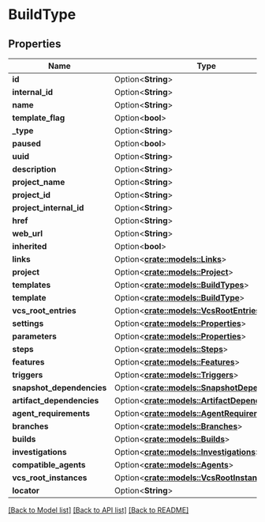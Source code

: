 # BuildType

## Properties

Name | Type | Description | Notes
------------ | ------------- | ------------- | -------------
**id** | Option<**String**> |  | [optional]
**internal_id** | Option<**String**> |  | [optional]
**name** | Option<**String**> |  | [optional]
**template_flag** | Option<**bool**> |  | [optional]
**_type** | Option<**String**> |  | [optional]
**paused** | Option<**bool**> |  | [optional]
**uuid** | Option<**String**> |  | [optional]
**description** | Option<**String**> |  | [optional]
**project_name** | Option<**String**> |  | [optional]
**project_id** | Option<**String**> |  | [optional]
**project_internal_id** | Option<**String**> |  | [optional]
**href** | Option<**String**> |  | [optional]
**web_url** | Option<**String**> |  | [optional]
**inherited** | Option<**bool**> |  | [optional]
**links** | Option<[**crate::models::Links**](links.md)> |  | [optional]
**project** | Option<[**crate::models::Project**](project.md)> |  | [optional]
**templates** | Option<[**crate::models::BuildTypes**](buildTypes.md)> |  | [optional]
**template** | Option<[**crate::models::BuildType**](buildType.md)> |  | [optional]
**vcs_root_entries** | Option<[**crate::models::VcsRootEntries**](vcs-root-entries.md)> |  | [optional]
**settings** | Option<[**crate::models::Properties**](properties.md)> |  | [optional]
**parameters** | Option<[**crate::models::Properties**](properties.md)> |  | [optional]
**steps** | Option<[**crate::models::Steps**](steps.md)> |  | [optional]
**features** | Option<[**crate::models::Features**](features.md)> |  | [optional]
**triggers** | Option<[**crate::models::Triggers**](triggers.md)> |  | [optional]
**snapshot_dependencies** | Option<[**crate::models::SnapshotDependencies**](snapshot-dependencies.md)> |  | [optional]
**artifact_dependencies** | Option<[**crate::models::ArtifactDependencies**](artifact-dependencies.md)> |  | [optional]
**agent_requirements** | Option<[**crate::models::AgentRequirements**](agent-requirements.md)> |  | [optional]
**branches** | Option<[**crate::models::Branches**](branches.md)> |  | [optional]
**builds** | Option<[**crate::models::Builds**](builds.md)> |  | [optional]
**investigations** | Option<[**crate::models::Investigations**](investigations.md)> |  | [optional]
**compatible_agents** | Option<[**crate::models::Agents**](agents.md)> |  | [optional]
**vcs_root_instances** | Option<[**crate::models::VcsRootInstances**](vcs-root-instances.md)> |  | [optional]
**locator** | Option<**String**> |  | [optional]

[[Back to Model list]](../README.md#documentation-for-models) [[Back to API list]](../README.md#documentation-for-api-endpoints) [[Back to README]](../README.md)


